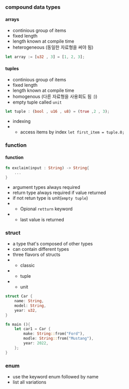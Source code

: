 ### compound data types
#### arrays 
- continious group of items 
- fixed length
- length known at compile time 
-  heterogeneous (동일한 자료형을 써야 됨)
```rust
let array := [u32 , 3] = [1, 2, 3];
```
#### tuples 
- continious group of items 
- fixed length
- length known at compile time 
- homogenous (다른 자료형을 사용회도 됨 :))
- empty tuple called `unit`
```rust
let tuple : (bool , u16 , u8) = (true ,2 , 3);
```
- indexing 
- - access items by index `let first_item = tuple.0;`


### function
#### function
```rust
fn exclaim(input : String) -> String{
    ...
}
```
- argument types always required
- return type always required if value returned
- if not retun type is unit(`empty tuple`)
- - Opional `retturn` keyword
- - last value is returned

### struct 
- a type that's composed of other types
- can contain different types
- three flavors of structs
- - classic
- - tuple
- - unit 
```rust 
struct Car {
    name: String,
    model: String,
    year: u32,
}

fn main (){
    let car1 = Car {
        make: String::from("Ford"),
        modle: String::from("Mustang"),
        year: 2022,
    };
}
```
### enum
- use the keyword enum followed by name
- list all variations 